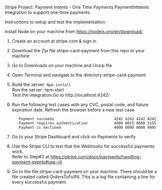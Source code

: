 Stripe Project: Payment Intents - One Time Payments	
PaymentInhtents Integration to support one-time payments	
	
Instructions to setup and test the implementation:	

Install Node on your machine from https://nodejs.org/en/download/	
	
1. Create an account at stripe.com & sign in	
	
2. Download the Zip file stripe-card-payment from this repo to your machine	
	
3. Go to Downloads on your machine and Unzip file		
	
5. Open Terminal and navigate to the directory  stripe-card-payment	
            
6. Build the server: `Npm install`	
           Run the server: npm start	
           Test the integration:Go to http://localhost:4242/	
	
6. Run the following test cases with any CVC, postal code, and future expiration date. Refresh the browser before a new test case	
	
          Payment succeeds                           4242 4242 4242 4242	
          Payment requires authentication            4000 0025 0000 3155	
          Payment is declined                        4000 0000 0000 9995	
	
7. Go to your Stripe Dashboard and click on Payments to verify 	
	
8. Use the Stripe CLI to test that the Webhooks for successful payments work.	
       Refer to Step#2 at https://stripe.com/docs/payments/handling-payment-events#use-cli	
	
9. Go to the file stripe-card-payment on your machine. There should be a file created called OrdersToFulfill. This is a log file containing a line for every successful payment.	

